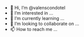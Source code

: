 - 👋 Hi, I’m @valenscondotel
- 👀 I’m interested in ...
- 🌱 I’m currently learning ...
- 💞️ I’m looking to collaborate on ...
- 📫 How to reach me ...

<!---
valenscondotel/valenscondotel is a ✨ special ✨ repository because its `README.md` (this file) appears on your GitHub profile.
You can click the Preview link to take a look at your changes.
--->

